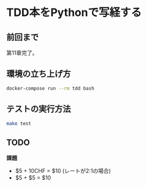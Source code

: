 TDD本をPythonで写経する
======================

## 前回まで

第11章完了。

## 環境の立ち上げ方

```bash
docker-compose run --rm tdd bash
```

## テストの実行方法

```bash
make test
```

## TODO

**課題**
- $5 + 10CHF = $10 (レートが2:1の場合)
- $5 + $5 = $10
